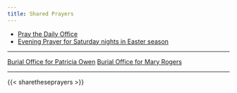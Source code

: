 ```yaml
---
title: Shared Prayers
---
```


- [Pray the Daily Office](daily/)
- [Evening Prayer for Saturday nights in Easter season](daily/ep-sundayeaster/)

-------------

[Burial Office for Patricia Owen](pastoral/burial-psowen/)
[Burial Office for Mary Rogers](pastoral/burial-mnrogers/)

------------

{{< sharetheseprayers >}}
